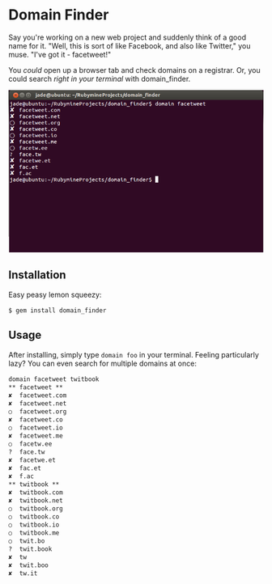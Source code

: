 # Domain Finder

Say you're working on a new web project and suddenly think of a good name for it. "Well, this is sort of like Facebook, and also like Twitter," you muse. "I've got it - facetweet!"

You _could_ open up a browser tab and check domains on a registrar. Or, you could search _right in your terminal_ with domain_finder.

![](screenshots/domainfinder.png)

## Installation

Easy peasy lemon squeezy:

    $ gem install domain_finder

## Usage

After installing, simply type `domain foo` in your terminal. Feeling particularly lazy? You can even search for multiple domains at once:

```
domain facetweet twitbook
** facetweet **
✘  facetweet.com
✘  facetweet.net
○  facetweet.org
✘  facetweet.co
○  facetweet.io
✘  facetweet.me
○  facetw.ee
?  face.tw
✘  facetwe.et
✘  fac.et
✘  f.ac
** twitbook **
✘  twitbook.com
✘  twitbook.net
○  twitbook.org
○  twitbook.co
○  twitbook.io
○  twitbook.me
○  twit.bo
?  twit.book
✘  tw
✘  twit.boo
✘  tw.it
```
